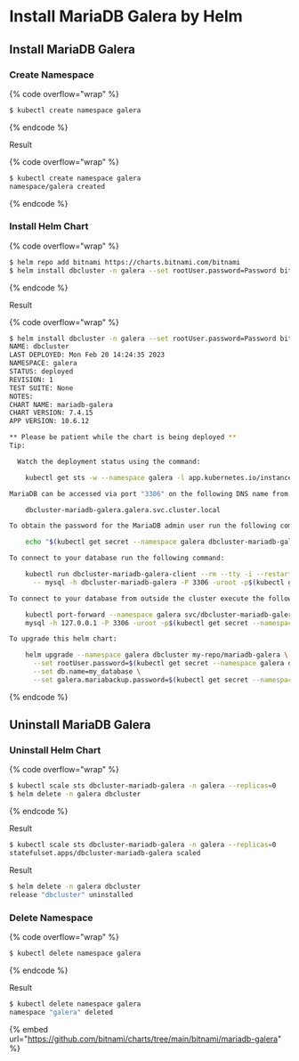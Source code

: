 # Install MariaDB Galera by Helm

## Install MariaDB Galera

### Create Namespace

{% code overflow="wrap" %}
```bash
$ kubectl create namespace galera
```
{% endcode %}



Result

{% code overflow="wrap" %}
```bash
$ kubectl create namespace galera
namespace/galera created
```
{% endcode %}



### Install Helm Chart

{% code overflow="wrap" %}
```bash
$ helm repo add bitnami https://charts.bitnami.com/bitnami
$ helm install dbcluster -n galera --set rootUser.password=Password bitnami/mariadb-galera
```
{% endcode %}



Result

{% code overflow="wrap" %}
```bash
$ helm install dbcluster -n galera --set rootUser.password=Password bitnami/mariadb-galera
NAME: dbcluster
LAST DEPLOYED: Mon Feb 20 14:24:35 2023
NAMESPACE: galera
STATUS: deployed
REVISION: 1
TEST SUITE: None
NOTES:
CHART NAME: mariadb-galera
CHART VERSION: 7.4.15
APP VERSION: 10.6.12

** Please be patient while the chart is being deployed **
Tip:

  Watch the deployment status using the command:

    kubectl get sts -w --namespace galera -l app.kubernetes.io/instance=dbcluster

MariaDB can be accessed via port "3306" on the following DNS name from within your cluster:

    dbcluster-mariadb-galera.galera.svc.cluster.local

To obtain the password for the MariaDB admin user run the following command:

    echo "$(kubectl get secret --namespace galera dbcluster-mariadb-galera -o jsonpath="{.data.mariadb-root-password}" | base64 -d)"

To connect to your database run the following command:

    kubectl run dbcluster-mariadb-galera-client --rm --tty -i --restart='Never' --namespace galera --image docker.io/bitnami/mariadb-galera:10.6.12-debian-11-r3 --command \
      -- mysql -h dbcluster-mariadb-galera -P 3306 -uroot -p$(kubectl get secret --namespace galera dbcluster-mariadb-galera -o jsonpath="{.data.mariadb-root-password}" | base64 -d) my_database

To connect to your database from outside the cluster execute the following commands:

    kubectl port-forward --namespace galera svc/dbcluster-mariadb-galera 3306:3306 &
    mysql -h 127.0.0.1 -P 3306 -uroot -p$(kubectl get secret --namespace galera dbcluster-mariadb-galera -o jsonpath="{.data.mariadb-root-password}" | base64 -d) my_database

To upgrade this helm chart:

    helm upgrade --namespace galera dbcluster my-repo/mariadb-galera \
      --set rootUser.password=$(kubectl get secret --namespace galera dbcluster-mariadb-galera -o jsonpath="{.data.mariadb-root-password}" | base64 -d) \
      --set db.name=my_database \
      --set galera.mariabackup.password=$(kubectl get secret --namespace galera dbcluster-mariadb-galera -o jsonpath="{.data.mariadb-galera-mariabackup-password}" | base64 -d)
```
{% endcode %}





## Uninstall MariaDB Galera

### Uninstall Helm Chart

{% code overflow="wrap" %}
```bash
$ kubectl scale sts dbcluster-mariadb-galera -n galera --replicas=0
$ helm delete -n galera dbcluster
```
{% endcode %}

Result

```bash
$ kubectl scale sts dbcluster-mariadb-galera -n galera --replicas=0
statefulset.apps/dbcluster-mariadb-galera scaled
```

Result

```bash
$ helm delete -n galera dbcluster
release "dbcluster" uninstalled
```



### Delete Namespace

{% code overflow="wrap" %}
```bash
$ kubectl delete namespace galera
```
{% endcode %}

Result

```bash
$ kubectl delete namespace galera
namespace "galera" deleted
```



{% embed url="https://github.com/bitnami/charts/tree/main/bitnami/mariadb-galera" %}

